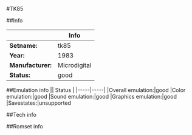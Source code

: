 #TK85

##Info

||Info|
|-----|-----|
|**Setname:**|tk85
|**Year:**|1983
|**Manufacturer:**|Microdigital
|**Status:**|good

##Emulation info
|| Status |
|-----|-----|
|Overall emulation:|good
|Color emulation:|good
|Sound emulation:|good
|Graphics emulation:|good
|Savestates:|unsupported

##Tech info

##Romset info

<!--- START OF EDITED COMMENT DO NOT TOUCH TEXT ABOVE-->

